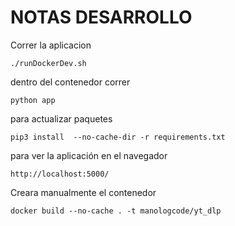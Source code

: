# NOTAS DESARROLLO

Correr la aplicacion

    ./runDockerDev.sh

dentro del contenedor correr

    python app

para actualizar paquetes

    pip3 install  --no-cache-dir -r requirements.txt

para ver la aplicación en el navegador

    http://localhost:5000/

Creara manualmente el contenedor

    docker build --no-cache . -t manologcode/yt_dlp     
